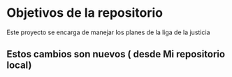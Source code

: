 # Objetivos de la repositorio

Este proyecto se encarga de manejar los planes de la liga de la justicia


## Estos cambios son nuevos ( desde Mi repositorio local)